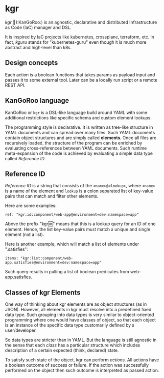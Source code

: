 # kgr

*kgr* 🦘(:KanGoRoo:) is an agnostic, declarative and distributed Infrastructure as Code (IaC) manager and DSL.

It is inspired by IaC projects like kubernetes, crossplane, terraform, etc. In fact, *kguru* stands for "kubernetes-guru" even though it is much more abstract and high-level than k8s.


## Design concepts

Each action is a boolean functions that takes params as payload input and passes it to some external tool. Later can be a locally run script or a remote REST API.


## KanGoRoo language

KanGoRoo or `kgr` is a DSL-like language build around YAML with some additional restrictions like specific schema and custom element lookups.

The programming style is declarative. It is written as tree-like structure in YAML documents and can spread over many files. Such YAML documents contain object structures and are simply called **elements**. Once all files are recursively loaded, the structure of the program can be enriched by evaluating cross-references between YAML documents. Such runtime meta-expansion of the code is achieved by evaluating a simple data type called *Reference ID*.

## Reference ID

*Reference ID* is a string that consists of the `<name>@<lookup>`, where `<name>` is a name of the element and `lookup` is a colon separated list of key-value pairs that can match and filter other elements.

Here are some examples:

    ref: "kgr:id:component/web-app@environment=dev:namespace=app"

Above the prefix "kgr:id:" means that this is a lookup query for an ID of one element. Hence, the list key-value pairs must match a unique and single element (not a list).

Here is another example, which will match a list of elements under ".satisfies":

    items: "kgr:list:component/web-app.satisfies@environment=dev:namespace=app"

Such query results in pulling a list of boolean predicates from web-app.satisfies.

## Classes of kgr Elements

One way of thinking about kgr elements are as object structures (as in JSON). However, all elements in kgr must resolve into a predefined fixed data type. Such grouping into data types is very similar to object-oriented programming where one would have classes of object, so that each object is an instance of the specific data type customarily defined by a user/developer.

So data types are stricter than in YAML. But the language is still agnostic in the sense that each *class* has a particular structure which includes description of a certain expected (think, declared) state. 

To satisfy such state of the object, kgr can perform *actions*. All actions have a boolean outcome of success or failure. If the action was successfully performed on the object then such outcome is interpreted as passed action.
